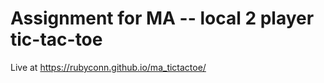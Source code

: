# Assignment for MA -- local 2 player tic-tac-toe

Live at https://rubyconn.github.io/ma_tictactoe/
